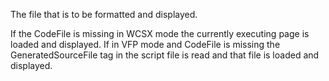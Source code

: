 ﻿The file that is to be formatted and displayed.

If the CodeFile is missing in WCSX mode the currently executing page is loaded and displayed. If in VFP mode and CodeFile is missing the GeneratedSourceFile tag in the script file is read and that file is loaded and displayed.